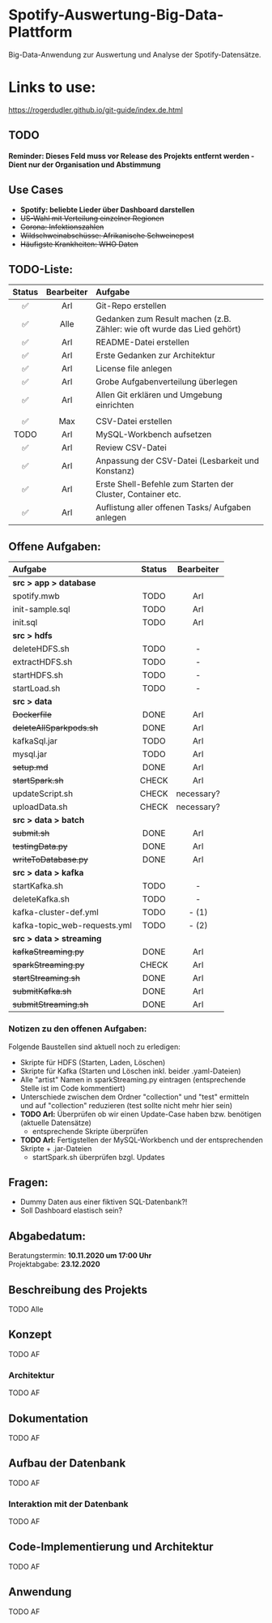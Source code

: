 # Spotify-Auswertung-Big-Data-Plattform

Big-Data-Anwendung zur Auswertung und Analyse der Spotify-Datensätze.

# Links to use:

https://rogerdudler.github.io/git-guide/index.de.html

## TODO

#### Reminder: Dieses Feld muss vor Release des Projekts entfernt werden - Dient nur der Organisation und Abstimmung

## Use Cases

- **Spotify: beliebte Lieder über Dashboard darstellen**
- ~~US-Wahl mit Verteilung einzelner Regionen~~
- ~~Corona: Infektionszahlen~~
- ~~Wildschweinabschüsse: Afrikanische Schweinepest~~
- ~~Häufigste Krankheiten: WHO Daten~~

## TODO-Liste:

|       Status       | Bearbeiter | Aufgabe                                                                 |
| :----------------: | :--------: | :---------------------------------------------------------------------- |
| :white_check_mark: | Arl        | Git-Repo erstellen                                                      |
| :white_check_mark: | Alle       | Gedanken zum Result machen (z.B. Zähler: wie oft wurde das Lied gehört) |
| :white_check_mark: | Arl        | README-Datei erstellen                                                  |
| :white_check_mark: | Arl        | Erste Gedanken zur Architektur                                          |
| :white_check_mark: | Arl        | License file anlegen                                                    |
| :white_check_mark: | Arl        | Grobe Aufgabenverteilung überlegen                                      |
| :white_check_mark: | Arl        | Allen Git erklären und Umgebung einrichten                              |
|                    |            |                                                                         |
| :white_check_mark: | Max        | CSV-Datei erstellen                                                     |
| TODO               | Arl        | MySQL-Workbench aufsetzen                                               |
| :white_check_mark: | Arl        | Review CSV-Datei                                                        |
| :white_check_mark: | Arl        | Anpassung der CSV-Datei (Lesbarkeit und Konstanz)                       |
| :white_check_mark: | Arl        | Erste Shell-Befehle zum Starten der Cluster, Container etc.             |
| :white_check_mark: | Arl        | Auflistung aller offenen Tasks/ Aufgaben anlegen                        |


## Offene Aufgaben:

| Aufgabe                      | Status | Bearbeiter |
| :--------------------------- | :----: | :--------: |
| **src > app > database**     |        |            |
| spotify.mwb                  | TODO   | Arl        |
| init-sample.sql              | TODO   | Arl        |
| init.sql                     | TODO   | Arl        |
| **src > hdfs**               |        |            |
| deleteHDFS.sh                | TODO   | -          |
| extractHDFS.sh               | TODO   | -          |
| startHDFS.sh                 | TODO   | -          |
| startLoad.sh                 | TODO   | -          |
| **src > data**               |        |            |
| ~~Dockerfile~~               | DONE   | Arl        |
| ~~deleteAllSparkpods.sh~~    | DONE   | Arl        |
| kafkaSql.jar                 | TODO   | Arl        |
| mysql.jar                    | TODO   | Arl        |
| ~~setup.md~~                 | DONE   | Arl        |
| ~~startSpark.sh~~            | CHECK  | Arl        |
| updateScript.sh              | CHECK  | necessary? |
| uploadData.sh                | CHECK  | necessary? |
| **src > data > batch**       |        |            |
| ~~submit.sh~~                | DONE   | Arl        |
| ~~testingData.py~~           | DONE   | Arl        |
| ~~writeToDatabase.py~~       | DONE   | Arl        |
| **src > data > kafka**       |        |            |
| startKafka.sh                | TODO   | -          |
| deleteKafka.sh               | TODO   | -          |
| kafka-cluster-def.yml        | TODO   | - (1)      |
| kafka-topic_web-requests.yml | TODO   | - (2)      |
| **src > data > streaming**   |        |            |
| ~~kafkaStreaming.py~~        | DONE   | Arl        |
| ~~sparkStreaming.py~~        | CHECK  | Arl        |
| ~~startStreaming.sh~~        | DONE   | Arl        |
| ~~submitKafka.sh~~           | DONE   | Arl        |
| ~~submitStreaming.sh~~       | DONE   | Arl        |

### Notizen zu den offenen Aufgaben:

Folgende Baustellen sind aktuell noch zu erledigen:

- Skripte für HDFS (Starten, Laden, Löschen)
- Skripte für Kafka (Starten und Löschen inkl. beider .yaml-Dateien)
- Alle "artist" Namen in sparkStreaming.py eintragen (entsprechende Stelle ist im Code kommentiert)
- Unterschiede zwischen dem Ordner "collection" und "test" ermitteln und auf "collection" reduzieren (test sollte nicht mehr hier sein)
- **TODO Arl:** Überprüfen ob wir einen Update-Case haben bzw. benötigen (aktuelle Datensätze)
  - entsprechende Skripte überprüfen
- **TODO Arl:** Fertigstellen der MySQL-Workbench und der entsprechenden Skripte + .jar-Dateien
  - startSpark.sh überprüfen bzgl. Updates

## Fragen:

- Dummy Daten aus einer fiktiven SQL-Datenbank?!
- Soll Dashboard elastisch sein?

## Abgabedatum:

Beratungstermin: **10.11.2020 um 17:00 Uhr** <br/>
Projektabgabe: **23.12.2020**

## Beschreibung des Projekts

TODO Alle

## Konzept

TODO AF

### Architektur

TODO AF

## Dokumentation

TODO AF

## Aufbau der Datenbank

TODO AF

### Interaktion mit der Datenbank

TODO AF

## Code-Implementierung und Architektur

TODO AF

## Anwendung

TODO AF
